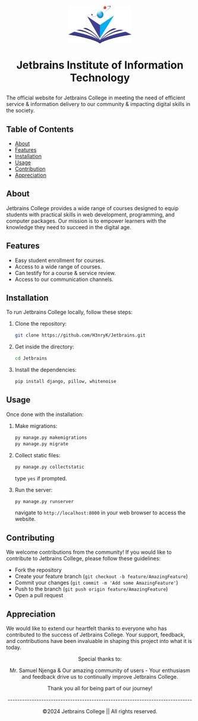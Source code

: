 <p align="center">
    <img src="./static/assets/images/logo.webp" alt="Jetbrains College" width="170" height="100">
</p>

# <p align="center">Jetbrains Institute of Information Technology</p>

The official website for Jetbrains College in meeting the need of efficient service &amp; information delivery to our community & impacting digital skills in the society.

## Table of Contents

- [About](#about)
- [Features](#features)
- [Installation](#installation)
- [Usage](#usage)
- [Contribution](#contributing)
- [Appreciation](#appreciation)

## About

Jetbrains College provides a wide range of courses designed to equip students with practical skills in web development, programming, and computer packages. Our mission is to empower learners with the knowledge they need to succeed in the digital age.

## Features

- Easy student enrollment for courses.
- Access to a wide range of courses.
- Can testify for a course & service review.
- Access to our communication channels.

## Installation

To run Jetbrains College locally, follow these steps:

1. Clone the repository:
    ```bash
    git clone https://github.com/H3nryK/Jetbrains.git
    ```
2. Get inside the directory:
    ```bash
    cd Jetbrains
    ```
3. Install the dependencies:
    ```bash
    pip install django, pillow, whitenoise
    ```

## Usage 

Once done with the installation:

1. Make migrations:

    ```bash
    py manage.py makemigrations
    py manage.py migrate
    ```

2. Collect static files:

    ```bash
    py manage.py collectstatic
    ```
    type `yes` if prompted.

3. Run the server:

    ```bash
    py manage.py runserver
    ```
    navigate to `http://localhost:8000` in your web browser to access the website.

## Contributing

We welcome contributions from the community! If you would like to contribute to Jetbrains College, please follow these guidelines:

- Fork the repository
- Create your feature branch (`git checkout -b feature/AmazingFeature`)
- Commit your changes (`git commit -m 'Add some AmazingFeature'`)
- Push to the branch (`git push origin feature/AmazingFeature`)
- Open a pull request

## Appreciation

We would like to extend our heartfelt thanks to everyone who has contributed to the success of Jetbrains College. Your support, feedback, and contributions have been invaluable in shaping this project into what it is today.

<p align="center">
Special thanks to:
</p>

<p align="center">
Mr. Samuel Njenga & Our amazing community of users - Your enthusiasm and feedback drive us to continually improve Jetbrains College.
</p>

<p align="center">
Thank you all for being part of our journey!
</p>

<p align="center">
    -----------------------------------------------------------------------------
</p>

<p align="center">
    ©2024 Jetbrains College || All rights reserved.
</p>
